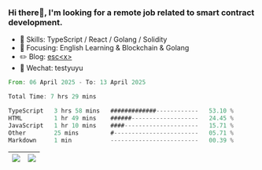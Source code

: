### Hi there👋, I'm looking for a remote job related to smart contract development.


- 🔨 Skills: TypeScript / React / Golang / Solidity
- 🎯 Focusing: English Learning & Blockchain & Golang
- ✏️ Blog: [esc\<x\>](https://escx.github.io)
- 💬 Wechat: testyuyu


<!--START_SECTION:waka-->

```rust
From: 06 April 2025 - To: 13 April 2025

Total Time: 7 hrs 29 mins

TypeScript   3 hrs 58 mins   #############------------   53.10 %
HTML         1 hr 49 mins    ######-------------------   24.45 %
JavaScript   1 hr 10 mins    ####---------------------   15.71 %
Other        25 mins         #------------------------   05.71 %
Markdown     1 min           -------------------------   00.39 %
```

<!--END_SECTION:waka-->


| <img align="center" src="https://github-readme-stats.vercel.app/api/?username=escX&show_icons=true&theme=buefy&hide_border=true&card_width=500" /> | <img align="center" src="https://github-readme-stats.vercel.app/api/top-langs/?username=escX&layout=compact&theme=buefy&hide_border=true&card_width=500" /> |
| ------------- | ------------- |
